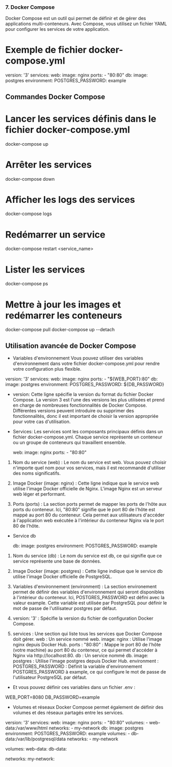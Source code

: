 ### 7. Docker Compose

Docker Compose est un outil qui permet de définir et de gérer des applications multi-conteneurs. Avec Compose, vous utilisez un fichier YAML pour configurer les services de votre application.

# Exemple de fichier docker-compose.yml

version: '3'
services:
  web:
    image: nginx
    ports:
      - "80:80"
  db:
    image: postgres
    environment:
      POSTGRES_PASSWORD: example


## Commandes Docker Compose 

# Lancer les services définis dans le fichier docker-compose.yml
docker-compose up

# Arrêter les services
docker-compose down

# Afficher les logs des services
docker-compose logs

# Redémarrer un service
docker-compose restart <service_name>

# Lister les services
docker-compose ps

# Mettre à jour les images et redémarrer les conteneurs
docker-compose pull
docker-compose up --detach


## Utilisation avancée de Docker Compose

- Variables d'environnement
Vous pouvez utiliser des variables d'environnement dans votre fichier docker-compose.yml pour rendre votre configuration plus flexible.

version: '3'
services:
  web:
    image: nginx
    ports:
      - "${WEB_PORT}:80"
  db:
    image: postgres
    environment:
      POSTGRES_PASSWORD: ${DB_PASSWORD}

- version:
Cette ligne spécifie la version du format du fichier Docker Compose. La version 3 est l'une des versions les plus utilisées et prend en charge de nombreuses fonctionnalités de Docker Compose. Différentes versions peuvent introduire ou supprimer des fonctionnalités, donc il est important de choisir la version appropriée pour votre cas d'utilisation.

- Services: 
Les services sont les composants principaux définis dans un fichier docker-compose.yml. Chaque service représente un conteneur ou un groupe de conteneurs qui travaillent ensemble.

  web:
    image: nginx
    ports:
      - "80:80"

1. Nom du service (web) : Le nom du service est web. Vous pouvez choisir n'importe quel nom pour vos services, mais il est recommandé d'utiliser des noms significatifs.

2. Image Docker (image: nginx) : Cette ligne indique que le service web utilise l'image Docker officielle de Nginx. L'image Nginx est un serveur web léger et performant.

3. Ports (ports) : La section ports permet de mapper les ports de l'hôte aux ports du conteneur. Ici, "80:80" signifie que le port 80 de l'hôte est mappé au port 80 du conteneur. Cela permet aux utilisateurs d'accéder à l'application web exécutée à l'intérieur du conteneur Nginx via le port 80 de l'hôte.

- Service db

  db:
    image: postgres
    environment:
      POSTGRES_PASSWORD: example

1. Nom du service (db) : Le nom du service est db, ce qui signifie que ce service représente une base de données.

2. Image Docker (image: postgres) : Cette ligne indique que le service db utilise l'image Docker officielle de PostgreSQL. 

3. Variables d'environnement (environment) : La section environement permet de définir des variables d'environnement qui seront disponibles à l'intérieur du conteneur. Ici, POSTGRES_PASSWORD est défini avec la valeur example. Cette variable est utilisée par PostgreSQL pour définir le mot de passe de l'utilisateur postgres par défaut.

1. version: '3' : Spécifie la version du fichier de configuration Docker Compose. 
2. services : Une section qui liste tous les services que Docker Compose doit gérer.
    web : Un service nommé web.
        image: nginx : Utilise l'image nginx depuis Docker Hub.
        ports :
            "80:80" : Mappe le port 80 de l'hôte (votre machine) au port 80 du conteneur, ce qui permet d'accéder à Nginx via http://localhost:80.
    db : Un service nommé db.
        image: postgres : Utilise l'image postgres depuis Docker Hub.
    environment :
        POSTGRES_PASSWORD : Définit la variable d'environnement POSTGRES_PASSWORD à example, ce qui configure le mot de passe de l'utilisateur PostgreSQL par défaut.




- Et vous pouvez définir ces variables dans un fichier .env :

WEB_PORT=8080
DB_PASSWORD=example

- Volumes et réseaux
Docker Compose permet également de définir des volumes et des réseaux partagés entre les services.

version: '3'
services:
  web:
    image: nginx
    ports:
      - "80:80"
    volumes:
      - web-data:/var/www/html
    networks:
      - my-network
  db:
    image: postgres
    environment:
      POSTGRES_PASSWORD: example
    volumes:
      - db-data:/var/lib/postgresql/data
    networks:
      - my-network

volumes:
  web-data:
  db-data:

networks:
  my-network:


